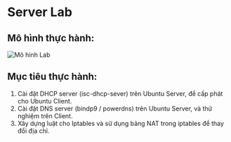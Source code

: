 ﻿# Server Lab
## Mô hình thực hành:
![Mô hình Lab](https://github.com/tomtpc/Intern-BizflyCloud/blob/main/Images/mo-hinh-lab.png)
## Mục tiêu thực hành:
 1. Cài đặt DHCP server (isc-dhcp-sever) trên Ubuntu Server, để cấp phát cho Ubuntu Client.
 2. Cài đặt DNS server (bindp9 / powerdns) trên Ubuntu Server, và thử nghiệm trên Client.
 3. Xây dựng luật cho Iptables và sử dụng bảng NAT trong iptables để thay đổi địa chỉ.

